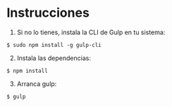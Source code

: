 # Instrucciones

1) Si no lo tienes, instala la CLI de Gulp en tu sistema:

```
$ sudo npm install -g gulp-cli
```

2) Instala las dependencias:

```
$ npm install
```

3) Arranca gulp:

```
$ gulp
```

